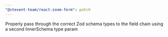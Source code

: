 ```yaml
---
"@stevent-team/react-zoom-form": patch
---
```


Properly pass through the correct Zod schema types to the field chain using a second InnerSchema type param
